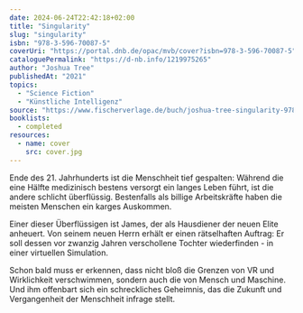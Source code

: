 ```yaml
---
date: 2024-06-24T22:42:18+02:00
title: "Singularity"
slug: "singularity"
isbn: "978-3-596-70087-5"
coverUri: "https://portal.dnb.de/opac/mvb/cover?isbn=978-3-596-70087-5"
cataloguePermalink: "https://d-nb.info/1219975265"
author: "Joshua Tree"
publishedAt: "2021"
topics:
  - "Science Fiction"
  - "Künstliche Intelligenz"
source: "https://www.fischerverlage.de/buch/joshua-tree-singularity-9783596700875"
booklists:
  - completed
resources:
  - name: cover
    src: cover.jpg
---
```


Ende des 21. Jahrhunderts ist die Menschheit tief gespalten: Während die eine 
Hälfte medizinisch bestens versorgt ein langes Leben führt, ist die andere 
schlicht überflüssig. Bestenfalls als billige Arbeitskräfte haben die meisten 
Menschen ein karges Auskommen.

Einer dieser Überflüssigen ist James, der als Hausdiener der neuen Elite 
anheuert. Von seinem neuen Herrn erhält er einen rätselhaften Auftrag: Er soll 
dessen vor zwanzig Jahren verschollene Tochter wiederfinden - in einer virtuellen 
Simulation.

Schon bald muss er erkennen, dass nicht bloß die Grenzen von VR und Wirklichkeit 
verschwimmen, sondern auch die von Mensch und Maschine. Und ihm offenbart sich 
ein schreckliches Geheimnis, das die Zukunft und Vergangenheit der Menschheit 
infrage stellt.
